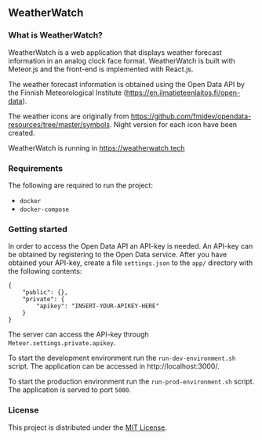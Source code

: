 
## WeatherWatch

### What is WeatherWatch?

WeatherWatch is a web application that displays weather forecast information in an analog clock face format.
WeatherWatch is built with Meteor.js and the front-end is implemented with React.js.

The weather forecast information is obtained using the Open Data API by the Finnish Meteorological Institute (https://en.ilmatieteenlaitos.fi/open-data).

The weather icons are originally from https://github.com/fmidev/opendata-resources/tree/master/symbols. Night version for each icon have been created.

WeatherWatch is running in https://weatherwatch.tech

### Requirements

The following are required to run the project:

- `docker`
- `docker-compose`

### Getting started

In order to access the Open Data API an API-key is needed.
An API-key can be obtained by registering to the Open Data service.
After you have obtained your API-key, create a file `settings.json` to the `app/` directory with the following contents:

```
{
    "public": {},
    "private": {
        "apikey": "INSERT-YOUR-APIKEY-HERE"
    }
}
```

The server can access the API-key through `Meteor.settings.private.apikey`.

To start the development environment run the `run-dev-environment.sh` script.
The application can be accessed in http://localhost:3000/.

To start the production environment run the `run-prod-environment.sh` script.
The application is served to port `5000`.

### License

This project is distributed under the [MIT License](http://opensource.org/licenses/MIT).
